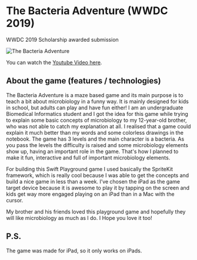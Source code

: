 # The Bacteria Adventure (WWDC 2019)
WWDC 2019 Scholarship awarded submission

![The Bacteria Adventure](https://raw.githubusercontent.com/rodrigowoulddo/WWDC-2019-The-Bacteria-Adventure/master/Game%20Cover.png)

You can watch the [Youtube Video here](https://www.youtube.com/watch?v=Hurv-P0hw_I).

## About the game (features / technologies) 

The Bacteria Adventure is a maze based game and its main purpose is to teach a bit about microbiology in a funny way. It is mainly designed for kids in school, but adults can play and have fun either! I am an undergraduate Biomedical Informatics student and I got the idea for this game while trying to explain some basic concepts of microbiology to my 12-year-old brother, who was not able to catch my explanation at all. I realised that a game could explain it much better than my words and some colorless drawings in the notebook. The game has 3 levels and the main character is a bacteria. As you pass the levels the difficulty is raised and some microbiology elements show up, having an important role in the game. That's how I planned to make it fun, interactive and full of important microbiology elements.

For building this Swift Playground game I used basically the SpriteKit framework, which is really cool because I was able to get the concepts and build a nice game in less than a week. I’ve chosen the iPad as the game target device because it is awesome to play it by tapping on the screen and kids get way more engaged playing on an iPad than in a Mac with the cursor.

My brother and his friends loved this playground game and hopefully they will like microbiology as much as I do. I Hope you love it too!

## P.S.
The game was made for iPad, so it only works on iPads.

